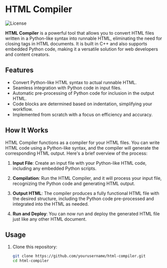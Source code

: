 # HTML Compiler

![License](https://img.shields.io/badge/license-MIT-blue)

**HTML Compiler** is a powerful tool that allows you to convert HTML files written in a Python-like syntax into runnable HTML, eliminating the need for closing tags in HTML documents. It is built in C++ and also supports embedded Python code, making it a versatile solution for web developers and content creators.

## Features

- Convert Python-like HTML syntax to actual runnable HTML.
- Seamless integration with Python code in input files.
- Automatic pre-processing of Python code for inclusion in the output HTML.
- Code blocks are determined based on indentation, simplifying your workflow.
- Implemented from scratch with a focus on efficiency and accuracy.

## How It Works

HTML Compiler functions as a compiler for your HTML files. You can write HTML code using a Python-like syntax, and the compiler will generate the corresponding HTML output. Here's a brief overview of the process:

1. **Input File**: Create an input file with your Python-like HTML code, including any embedded Python scripts.

2. **Compilation**: Run the HTML Compiler, and it will process your input file, recognizing the Python code and generating HTML output.

3. **Output HTML**: The compiler produces a fully functional HTML file with the desired structure, including the Python code pre-processed and integrated into the HTML as needed.

4. **Run and Deploy**: You can now run and deploy the generated HTML file just like any other HTML document.

## Usage

1. Clone this repository:

   ```bash
   git clone https://github.com/yourusername/html-compiler.git
   cd html-compiler
